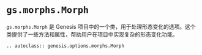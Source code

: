 # `gs.morphs.Morph`

`gs.morphs.Morph` 是 Genesis 项目中的一个类，用于处理形态变化的选项。这个类提供了一些方法和属性，帮助用户在项目中实现复杂的形态变化功能。

```{eval-rst}  
.. autoclass:: genesis.options.morphs.Morph
```
